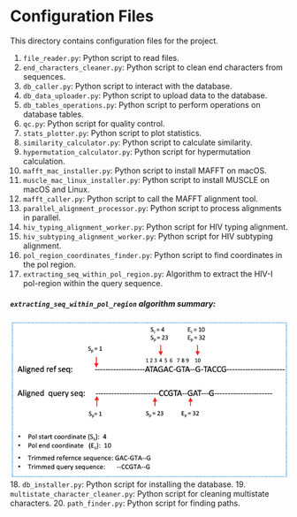 # Configuration Files

This directory contains configuration files for the project.

1. `file_reader.py`: Python script to read files.
2. `end_characters_cleaner.py`: Python script to clean end characters from sequences.
3. `db_caller.py`: Python script to interact with the database.
4. `db_data_uploader.py`: Python script to upload data to the database.
5. `db_tables_operations.py`: Python script to perform operations on database tables.
6. `qc.py`: Python script for quality control.
7. `stats_plotter.py`: Python script to plot statistics.
8. `similarity_calculator.py`: Python script to calculate similarity.
9. `hypermutation_calculator.py`: Python script for hypermutation calculation.
10. `mafft_mac_installer.py`: Python script to install MAFFT on macOS.
11. `muscle_mac_linux_installer.py`: Python script to install MUSCLE on macOS and Linux.
12. `mafft_caller.py`: Python script to call the MAFFT alignment tool.
13. `parallel_alignment_processor.py`: Python script to process alignments in parallel.
14. `hiv_typing_alignment_worker.py`: Python script for HIV typing alignment.
15. `hiv_subtyping_alignment_worker.py`: Python script for HIV subtyping alignment.
16. `pol_region_coordinates_finder.py`: Python script to find coordinates in the pol region.
17. `extracting_seq_within_pol_region.py`: Algorithm to extract the HIV-I pol-region within the query sequence.
   ##### `extracting_seq_within_pol_region` algorithm summary:
   ![algorithm summary](../figures/pol_region_finder_extractor.png)
18. `db_installer.py`: Python script for installing the database.
19. `multistate_character_cleaner.py`: Python script for cleaning multistate characters.
20. `path_finder.py`: Python script for finding paths.
